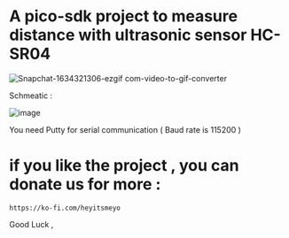 # A pico-sdk project to measure distance with ultrasonic sensor HC-SR04

![Snapchat-1634321306-ezgif com-video-to-gif-converter](https://github.com/user-attachments/assets/fbc6a3a1-518e-4599-88cd-3a9db9ee3890)


Schmeatic : 

![image](https://github.com/user-attachments/assets/43fcb8fa-b65b-4784-bca8-91505ba44f4d)





You need Putty for serial communication  ( Baud rate is 115200 ) 



# if you like the project , you can donate us for more : 

    https://ko-fi.com/heyitsmeyo


Good Luck ,

